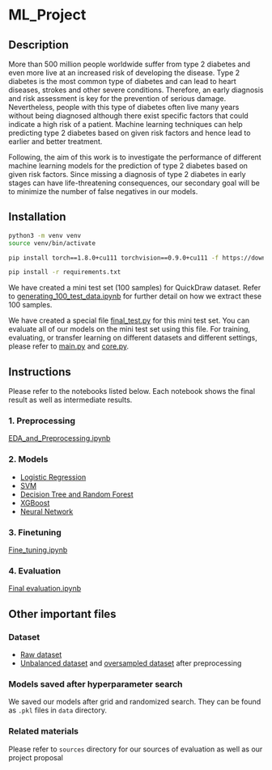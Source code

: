 # ML_Project
## Description
More than 500 million people worldwide suffer from type 2 diabetes and even more live at an increased risk of developing the disease. Type 2 diabetes is the most common type of diabetes and can lead to heart diseases, strokes and other severe conditions. Therefore, an early diagnosis and risk assessment is key for the prevention of serious damage. Nevertheless, people with this type of diabetes often live many years without being diagnosed although there exist specific factors that could indicate a high risk of a patient. Machine learning techniques can help predicting type 2 diabetes based on given risk factors and hence lead to earlier and better treatment.

Following, the aim of this work is to investigate the performance of different machine learning models for the prediction of type 2 diabetes based on given risk factors. Since missing a diagnosis of type 2 diabetes in early stages can have life-threatening consequences, our secondary goal will be to minimize the number of false negatives in our models.
## Installation
```bash
python3 -m venv venv
source venv/bin/activate

pip install torch==1.8.0+cu111 torchvision==0.9.0+cu111 -f https://download.pytorch.org/whl/torch_stable.html

pip install -r requirements.txt
```

We have created a mini test set (100 samples) for QuickDraw dataset. Refer to [generating_100_test_data.ipynb](generating_100_test_data.ipynb) for further detail on how we extract these 100 samples.

We have created a special file [final_test.py](final_test.py) for this mini test set. You can evaluate all of our models on the mini test set using this file. For training, evaluating, or transfer learning on different datasets and different settings, please refer to [main.py](main.py) and [core.py](core.py).

## Instructions
Please refer to the notebooks listed below. Each notebook shows the final result as well as intermediate results.
### 1. Preprocessing
[EDA_and_Preprocessing.ipynb](EDA_and_Preprocessing.ipynb)
### 2. Models
- [Logistic Regression](Logistic%20Regression.ipynb)
- [SVM](SVM.ipynb)
- [Decision Tree and Random Forest](Tree%20Classifier%20-%20Random%20Forest.ipynb)
- [XGBoost](XGBoost.ipynb)
- [Neural Network](neural_network.ipynb)
### 3. Finetuning
[Fine_tuning.ipynb](Fine_tuning.ipynb)
### 4. Evaluation
[Final evaluation.ipynb](Final%20evaluation.ipynb)

## Other important files
### Dataset
- [Raw dataset](diabetes_dataset.arff)
- [Unbalanced dataset](diabetes_dataset_preprocessed.csv) and [oversampled dataset](diabetes_dataset_preprocessed_oversampled.csv) after preprocessing
### Models saved after hyperparameter search
We saved our models after grid and randomized search. They can be found as `.pkl` files in `data` directory. 
### Related materials
Please refer to `sources` directory for our sources of evaluation as well as our project proposal
